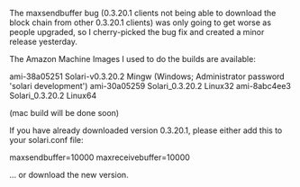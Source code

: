 The maxsendbuffer bug (0.3.20.1 clients not being able to download the block chain from other 0.3.20.1 clients) was only going to get
worse as people upgraded, so I cherry-picked the bug fix and created a minor release yesterday.

The Amazon Machine Images I used to do the builds are available:

  ami-38a05251   Solari-v0.3.20.2 Mingw    (Windows; Administrator password 'solari development')
  ami-30a05259   Solari_0.3.20.2 Linux32
  ami-8abc4ee3   Solari_0.3.20.2 Linux64

(mac build will be done soon)

If you have already downloaded version 0.3.20.1, please either add this to your solari.conf file:

  maxsendbuffer=10000
  maxreceivebuffer=10000

... or download the new version.
